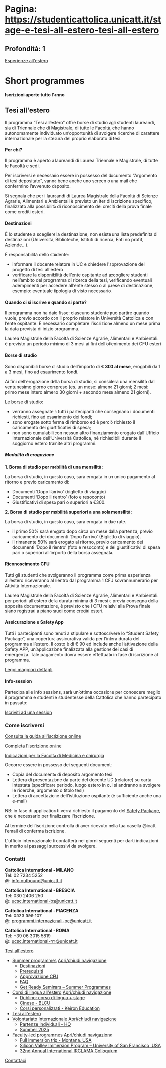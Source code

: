 # Pagina: https://studenticattolica.unicatt.it/stage-e-tesi-all-estero-tesi-all-estero

## Profondità: 1

[Esperienze all'estero](home-esperienze-all-estero)



# Short programmes

**Iscrizioni aperte tutto l'anno**

## Tesi all'estero

Il programma “Tesi all’estero” offre borse di studio agli studenti laureandi, sia di Triennale che di Magistrale, di tutte le Facoltà, che hanno autonomamente individuato un’opportunità di svolgere ricerche di carattere internazionale per la stesura del proprio elaborato di tesi.

#### Per chi?

Il programma è aperto a laureandi di Laurea Triennale e Magistrale, di tutte le Facoltà e sedi.

Per iscriversi è necessario essere in possesso del documento “Argomento di tesi depositato”, vanno bene anche uno screen o una mail che confermino l’avvenuto deposito.

Si segnala che per i laureandi di Laurea Magistrale della Facoltà di Scienze Agrarie, Alimentari e Ambientali è previsto un iter di iscrizione specifico, finalizzato alla possibilità di riconoscimento dei crediti della prova finale come crediti esteri.

#### Destinazioni

È lo studente a scegliere la destinazione, non esiste una lista predefinita di destinazioni (Università, Biblioteche, Istituti di ricerca, Enti no profit, Aziende...).

È responsabilità dello studente:

* informare il docente relatore in UC e chiedere l'approvazione del progetto di tesi all'estero
* verificare la disponibilità dell’ente ospitante ad accogliere studenti nell’ambito del programma di ricerca della tesi, verificando eventuali adempimenti per accedere all’ente stesso o al paese di destinazione, esempio: eventuale tipologia di visto necessario.

#### Quando ci si iscrive e quando si parte?

Il programma non ha date fisse: ciascuno studente può partire quando vuole, previo accordo con il proprio relatore in Università Cattolica e con l’ente ospitante. È necessario completare l’iscrizione almeno un mese prima la data prevista di inizio programma.

Laurea Magistrale della Facoltà di Scienze Agrarie, Alimentari e Ambientali: è previsto un periodo minimo di 3 mesi ai fini dell’ottenimento dei CFU esteri

#### Borse di studio

Sono disponibili borse di studio dell’importo di **€ 300 al mese**, erogabili da 1 a 3 mesi, fino ad esaurimento fondi.

Ai fini dell’erogazione della borsa di studio, si considera una mensilità dal ventunesimo giorno compreso (es. un mese: almeno 21 giorni; 2 mesi: primo mese intero almeno 30 giorni + secondo mese almeno 21 giorni).

Le borse di studio:

* verranno assegnate a tutti i partecipanti che consegnano i documenti richiesti, fino ad esaurimento dei fondi;
* sono erogate sotto forma di rimborso ed è perciò richiesto il caricamento dei giustificativi di spesa;
* non sono cumulabili con nessun altro finanziamento erogato dall’Ufficio Internazionale dell’Università Cattolica, né richiedibili durante il soggiorno estero tramite altri programmi.

##### **Modalità di erogazione**

**1. Borsa di studio per mobilità di una mensilità:**

La borsa di studio, in questo caso, sarà erogata in un unico pagamento al ritorno e previo caricamento di:

* Documenti ‘Dopo l’arrivo’ (biglietto di viaggio)
* Documenti ‘Dopo il rientro’ (foto e resoconto)
* Giustificativi di spesa pari o superiori a €300.

**2. Borsa di studio per mobilità superiori a una sola mensilità:**

La borsa di studio, in questo caso, sarà erogata in due rate.

* il primo 50% sarà erogato dopo circa un mese dalla partenza, previo caricamento dei documenti ‘Dopo l’arrivo’ (Biglietto di viaggio).
* il rimanente 50% sarà erogato al ritorno, previo caricamento dei documenti ‘Dopo il rientro’ (foto e resoconto) e dei giustificativi di spesa pari o superiori all’importo della borsa assegnata.

#### Riconoscimento CFU

Tutti gli studenti che svolgeranno il programma come prima esperienza all’estero riceveranno al rientro dal programma 1 CFU sovrannumerario per Attività Internazionale.

Laurea Magistrale della Facoltà di Scienze Agrarie, Alimentari e Ambientali: per periodi all’estero della durata minima di 3 mesi e previa consegna della apposita documentazione, è previsto che i CFU relativi alla Prova finale siano registrati a piano studi come crediti esteri.

#### Assicurazione e Safety App

Tutti i partecipanti sono tenuti a stipulare e sottoscrivere lo “Student Safety Package”, una copertura assicurativa valida per l’intera durata del programma all’estero. Il costo è di € 90 ed include anche l’attivazione della Safety APP, un’applicazione finalizzata alla gestione dei casi di emergenza. Tale pagamento dovrà essere effettuato in fase di iscrizione al programma.

[Leggi maggiori dettagli](https://studenticattolica.unicatt.it/informazioni-utili-universita-cattolica-student-safety-package).

#### Info-session

Partecipa alle info sessions, sarà un’ottima occasione per conoscere meglio il programma e studenti e studentesse della Cattolica che hanno partecipato in passato:

[Iscriviti ad una session](https://txunicatt.my.salesforce-sites.com/events/targetX_eventsb__events#/esr?eid=a12Tj000003StcXIAS)

### Come iscriversi

[Consulta la guida all'iscrizione online](Tesi%20all%20Estero%20-%20Guida%20iscrizione.pdf)

[Completa l'iscrizione online](https://mobilita-outgoing.unicatt.it/outgoing/)

[Indicazioni per la Facoltà di Medicina e chirurgia](tesi_medicine_2023.pdf)

Occorre essere in possesso dei seguenti documenti:

* Copia del documento di deposito argomento tesi
* Lettera di presentazione da parte del docente UC (relatore) su carta intestata (specificare periodo, luogo estero in cui si andranno a svolgere le ricerche, argomento o titolo tesi)
* Lettera di accettazione dell’istituzione ospitante (è sufficiente anche una e-mail)

NB: in fase di application ti verrà richiesto il pagamento del [Safety Package](https://studenticattolica.unicatt.it/informazioni-utili-universita-cattolica-student-safety-package), che è necessario per finalizzare l'iscrizione.

Al termine dell’iscrizione controlla di aver ricevuto nella tua casella @icatt l’email di conferma iscrizione.

L'ufficio internazionale ti contatterà nei giorni seguenti per darti indicazioni in merito ai passaggi successivi da svolgere.

### Contatti

**Cattolica International - MILANO**  
Tel: 02 7234 5252  
@: [info.outbound@unicatt.it](mailto:info.outbound@unicatt.it)

**Cattolica International - BRESCIA**  
Tel: 030 2406 250  
@: [ucsc.international-bs@unicatt.it](mailto:ucsc.international-bs@unicatt.it)

**Cattolica International - PIACENZA**  
Tel: 0523 599 107  
@: [programmi](mailto:programmi.international-pc@unicatt.it)[.internazionali-pc@unicatt.it](mailto:ucsc.international-pc@unicatt.it)

**Cattolica International - ROMA**  
Tel: +39 06 3015 5819  
@: [ucsc.international-rm@unicatt.it](mailto:ucsc.international-rm@unicatt.it)

[Tesi all'estero](#submenu__wrapper "Tesi all'estero")

* [Summer programmes](summer-programs-e-corsi-di-lingua-summer-programs "Summer programmes")
  [Apri/chiudi navigazione](#asub-20afc0c6-fd0a-4a76-8c7b-e14f646f3438 "Apri/chiudi navigazione")
  + [Destinazioni](summer-programs-destinazioni "Destinazioni")
  + [Prerequisiti](summer-programs-prerequisiti "Prerequisiti")
  + [Approvazione CFU](informazioni-utili-approvazione-esami "Approvazione CFU")
  + [FAQ](summer-programs-faq "FAQ")
  + [Get Ready Seminars – Summer Programmes](summer-programmes-get-ready-seminars-summer-programmes "Get Ready Seminars – Summer Programmes ")
* [Corsi di lingua all'estero](summer-programs-e-corsi-di-lingua-corsi-di-lingua-all-estero "Corsi di lingua all'estero")
  [Apri/chiudi navigazione](#asub-16d3a189-ddff-494d-87d2-efc492c36f89 "Apri/chiudi navigazione")
  + [Dublino: corso di lingua + stage](corsi-di-lingua-all-estero-dublino-corso-di-lingua-stage "Dublino: corso di lingua + stage")
  + [Cinese - BLCU](corsi-di-lingua-all-estero-cinese-blcu "Cinese - BLCU")
  + [Corsi personalizzati - Keiron Education](corsi-di-lingua-all-estero-corsi-personalizzati "Corsi personalizzati - Keiron Education")
* [Tesi all'estero](stage-e-tesi-all-estero-tesi-all-estero "Tesi all'estero")
* [Volontariato Internazionale](volontariato "Volontariato Internazionale")
  [Apri/chiudi navigazione](#asub-7a023ab7-8e7f-42c1-8e89-8049a1403631 "Apri/chiudi navigazione")
  + [Partenze individuali - HQ](volontariato-internazionale-partenze-individuali-hq "Partenze individuali - HQ")
  + [Summer 2025](volontariato-internazionale-summer-2025 "Summer 2025")
* [Faculty-led programmes](short-programmes-faculty-led-programmes "Faculty-led programmes")
  [Apri/chiudi navigazione](#asub-7939f1d2-1f30-44c3-ae05-622f04cf32d2 "Apri/chiudi navigazione")
  + [Full immersion trip - Montana, USA](faculty-led-programmes-full-immersion-trip-montana-usa "Full immersion trip - Montana, USA")
  + [Silicon Valley Immersion Program – University of San Francisco, USA](faculty-led-programmes-silicon-valley-immersion-program-university-of-san-francisco-usa "Silicon Valley Immersion Program – University of San Francisco, USA")
  + [32nd Annual International IRCLAMA Colloquium](faculty-led-programmes-32nd-annual-international-irclama-colloquium "32nd Annual International IRCLAMA Colloquium")

[Contattaci](home-contatti "Contattaci")